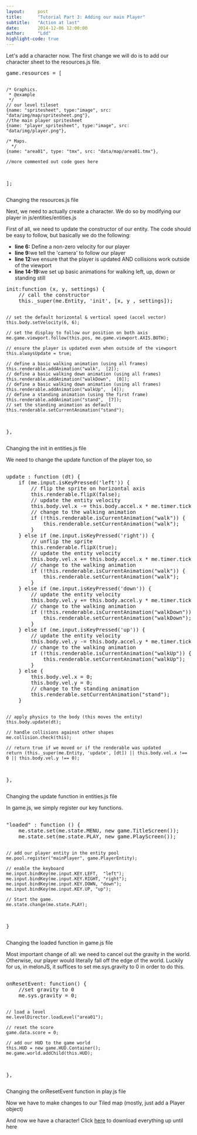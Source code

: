 ```yaml
---
layout:     post
title:      "Tutorial Part 3: Adding our main Player"
subtitle:   "Action at last"
date:       2014-12-06 12:00:00
author:     "Ldd"
highlight-code: true
---
```


<p>
Let's add a character now. The first change we will do is to add our character sheet to the resources.js file.
<pre class="brush: js">
game.resources = [

    /* Graphics.
     * @example
     */
    // our level tileset 
    {name: "spritesheet", type:"image", src: "data/img/map/spritesheet.png"},
    //the main player spritesheet
    {name: "player_spritesheet", type:"image", src: "data/img/player.png"},

    /* Maps.
      */
    {name: "area01", type: "tmx", src: "data/map/area01.tmx"},
    
    //more commented out code goes here
];
</pre>
<span class="caption text-muted">Changing the resources.js file</span>
</p>

<p>
Next, we need to actually create a character. We do so by modifying our player in js/entities/entities.js
</p>
<p>
First of all, we need to update the constructor of our entity. The code should be easy to follow, but basically
we do the following:
<ul>
<li><b>line 6:</b> Define a non-zero velocity for our player</li>
<li><b>line 9:</b>we tell the 'camera' to follow our player</li>
<li><b>line 12:</b>we ensure that the player is updated AND collisions work outside of the viewport</li>
<li><b>line 14-19:</b>we set up basic animations for walking left, up, down or standing still</li>
</ul>
<pre class="brush: js">
init:function (x, y, settings) {
    // call the constructor
    this._super(me.Entity, 'init', [x, y , settings]);

    // set the default horizontal & vertical speed (accel vector)
    this.body.setVelocity(6, 6);
 
    // set the display to follow our position on both axis
    me.game.viewport.follow(this.pos, me.game.viewport.AXIS.BOTH);
 
    // ensure the player is updated even when outside of the viewport
    this.alwaysUpdate = true;
      
    // define a basic walking animation (using all frames)
    this.renderable.addAnimation("walk",  [2]);
    // define a basic walking down animation (using all frames)
    this.renderable.addAnimation("walkDown",  [0]);
    // define a basic walking down animation (using all frames)
    this.renderable.addAnimation("walkUp",  [4]);
    // define a standing animation (using the first frame)
    this.renderable.addAnimation("stand",  [7]);
    // set the standing animation as default
    this.renderable.setCurrentAnimation("stand");
},
</pre>
<span class="caption text-muted">Changing the init in entities.js file</span>
</p>
<p>
We need to change the update function of the player too, so 
<pre class="brush: js"> 
update : function (dt) {
    if (me.input.isKeyPressed('left')) {
        // flip the sprite on horizontal axis
        this.renderable.flipX(false);
        // update the entity velocity
        this.body.vel.x -= this.body.accel.x * me.timer.tick;
        // change to the walking animation
        if (!this.renderable.isCurrentAnimation("walk")) {
            this.renderable.setCurrentAnimation("walk");
        }
    } else if (me.input.isKeyPressed('right')) {
        // unflip the sprite
        this.renderable.flipX(true);
        // update the entity velocity
        this.body.vel.x += this.body.accel.x * me.timer.tick;
        // change to the walking animation
        if (!this.renderable.isCurrentAnimation("walk")) {
            this.renderable.setCurrentAnimation("walk");
        }
    } else if (me.input.isKeyPressed('down')) {
        // update the entity velocity
        this.body.vel.y += this.body.accel.y * me.timer.tick;
        // change to the walking animation
        if (!this.renderable.isCurrentAnimation("walkDown")) {
            this.renderable.setCurrentAnimation("walkDown");
        }
    } else if (me.input.isKeyPressed('up')) {
        // update the entity velocity
        this.body.vel.y -= this.body.accel.y * me.timer.tick;
        // change to the walking animation
        if (!this.renderable.isCurrentAnimation("walkUp")) {
            this.renderable.setCurrentAnimation("walkUp");
        }
    } else {
        this.body.vel.x = 0;
        this.body.vel.y = 0;
        // change to the standing animation
        this.renderable.setCurrentAnimation("stand");
    }
  
    // apply physics to the body (this moves the entity)
    this.body.update(dt);
 
    // handle collisions against other shapes
    me.collision.check(this);
 
    // return true if we moved or if the renderable was updated
    return (this._super(me.Entity, 'update', [dt]) || this.body.vel.x !== 0 || this.body.vel.y !== 0);
},
</pre>
<span class="caption text-muted">Changing the update function in entities.js file</span>
</p>

<p>
In game.js, we simply register our key functions.
<pre class="brush: js"> 
"loaded" : function () {
    me.state.set(me.state.MENU, new game.TitleScreen());
    me.state.set(me.state.PLAY, new game.PlayScreen());

    // add our player entity in the entity pool
    me.pool.register("mainPlayer", game.PlayerEntity);

    // enable the keyboard
    me.input.bindKey(me.input.KEY.LEFT,  "left");
    me.input.bindKey(me.input.KEY.RIGHT, "right");
    me.input.bindKey(me.input.KEY.DOWN, "down");
    me.input.bindKey(me.input.KEY.UP, "up");

    // Start the game.
    me.state.change(me.state.PLAY);
}
</pre>
<span class="caption text-muted">Changing the loaded function in game.js file</span>
</p>

<p>
Most important change of all: we need to cancel out the gravity in the world. Otherwise, our player would literally fall off the edge of the world.
Luckily for us, in melonJS, it suffices to set me.sys.gravity to 0 in order to do this.
<pre class="brush: js"> 
onResetEvent: function() {
    //set gravity to 0
    me.sys.gravity = 0;

    // load a level
    me.levelDirector.loadLevel("area01");

    // reset the score
    game.data.score = 0;

    // add our HUD to the game world
    this.HUD = new game.HUD.Container();
    me.game.world.addChild(this.HUD);
},
</pre>
<span class="caption text-muted">Changing the onResetEvent function in play.js file</span>
</p>

<p>
Now we have to make changes to our Tiled map (mostly, just add a Player object)
</p>

<p>
And now we have a character!
Click <a href="https://github.com/ldd/boilerplate/archive/v0.3.0.zip">here</a> to download everything up until here
</p>
